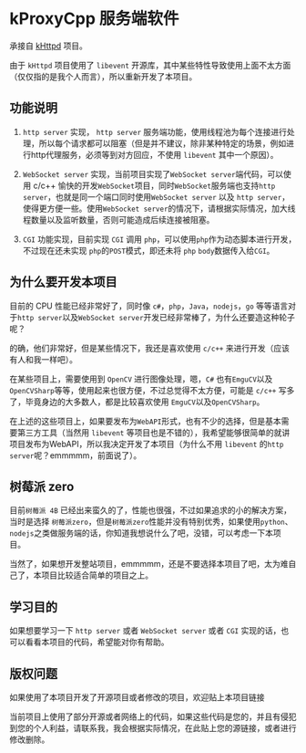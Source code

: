 # kProxyCpp 服务端软件

承接自 [kHttpd](https://github.com/kekxv/kHttpd) 项目。

由于 `kHttpd` 项目使用了 `libevent` 开源库，其中某些特性导致使用上面不太方面（仅仅指的是我个人而言），所以重新开发了本项目。

## 功能说明

1. `http server` 实现， `http server` 服务端功能，使用线程池为每个连接进行处理，所以每个请求都可以阻塞（但是并不建议，除非某种特定的场景，例如进行http代理服务，必须等到对方回应，不使用 `libevent` 其中一个原因）。

2. `WebSocket server` 实现，当前项目实现了`WebSocket server`端代码，可以使用 c/c++ 愉快的开发`WebSocket`项目，同时`WebSocket`服务端也支持`http server`，也就是同一个端口同时使用`WebSocket server` 以及 `http server`，使得更方便一些。使用`WebSocket server`的情况下，请根据实际情况，加大线程数量以及监听数量，否则可能造成后续连接被阻塞。

3. `CGI` 功能实现，目前实现 `CGI` 调用 `php`，可以使用`php`作为动态脚本进行开发，不过现在还未实现 `php`的`POST`模式，即还未将 `php` `body`数据传入给`CGI`。


## 为什么要开发本项目

目前的 CPU 性能已经非常好了，同时像 `c#`，`php`，`Java`，`nodejs`，`go` 等等语言对于`http server`以及`WebSocket server`开发已经非常棒了，为什么还要造这种轮子呢？

的确，他们非常好，但是某些情况下，我还是喜欢使用 `c/c++` 来进行开发（应该有人和我一样吧）。

在某些项目上，需要使用到 `OpenCV` 进行图像处理，嗯，`C#` 也有`EmguCV`以及`OpenCVSharp`等等，使用起来也很方便，不过总觉得不太方便，可能是 `c/c++` 写多了，毕竟身边的大多数人，都是比较喜欢使用 `EmguCV`以及`OpenCVSharp`。

在上述的这些项目上，如果要发布为`WebAPI`形式，也有不少的选择，但是基本需要第三方工具（当然用 `libevent` 等项目也是不错的），我希望能够很简单的就讲项目发布为WebAPI，所以我决定开发了本项目（为什么不用 `libevent` 的`http server`呢？emmmmm，前面说了）。

## 树莓派 zero

目前`树莓派 4B` 已经出来蛮久的了，性能也很强，不过如果追求的小的解决方案，当时是选择 `树莓派zero`，但是`树莓派zero`性能并没有特别优秀，如果使用`python`、`nodejs`之类做服务端的话，你知道我想说什么了吧，没错，可以考虑一下本项目。

当然了，如果想开发整站项目，emmmmm，还是不要选择本项目了吧，太为难自己了，本项目比较适合简单的项目之上。

## 学习目的

如果想要学习一下 `http server` 或者 `WebSocket server` 或者 `CGI` 实现的话，也可以看看本项目的代码，希望能对你有帮助。


## 版权问题

如果使用了本项目开发了开源项目或者修改的项目，欢迎贴上本项目链接

当前项目上使用了部分开源或者网络上的代码，如果这些代码是您的，并且有侵犯到您的个人利益，请联系我，我会根据实际情况，在此贴上您的源链接，或者进行修改删除。

